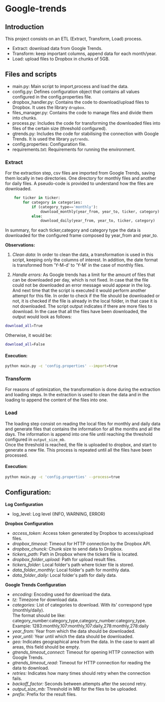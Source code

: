 # Google-trends

## Introduction   

This project consists on an ETL (Extract, Transform, Load) process.  
- Extract: download data from Google Trends.  
- Transform: keep important columns, append data for each month/year.  
- Load: upload files to Dropbox in chunks of 5GB.  

## Files and scripts
- main.py: Main script to import,process and load the data.
- config.py: Defines configuration object that contains all values configured in the config.properties file.
- dropbox_handler.py: Contains the code to download/upload files to Dropbox.  It uses the library ``dropbox``.
- files_manager.py: Contains the code to manage files and divide them into chunks.
- process.py: Includes the code for transforming the downloaded files into files of the certain 
size (threshold configured).
- gtrends.py: Includes the code for stabilising the connection with Google Trends. 
It is used the library ``pytrends``.
- config.properties: Configuration file. 
- requirements.txt: Requirements for running the environment.   

### Extract
 For the extraction step, csv files are imported from Google Trends, saving them locally in two directories.
 One directory for monthly files and another for daily files. 
 A pseudo-code is provided to understand how the files are downloaded.   
```python
	for ticker in ticker:
		for category in categories:
			if (category_type=='monthly'):
				download_monthly(year_from, year_to, ticker, category)
			else:
				download_daily(year_from, year_to, ticker, category)
```
  
In summary, for each ticker,category and category type the data is downloaded for the configured frame composed 
by year_from and year_to.   

 **Observations:**    
1. *Clean data:* In order to clean the data, a transformation is used in this script, keeping only the columns of interest. 
 In addition, the date format is transformed from 'Y-M-d' to 'Y-M' in the case of monthly files.   
     
2. *Handle errors:* As Google trends has a limit for the amount of files that can be downloaded per day, which is not fixed. 
In case that the file could not be downloaded an error message would appear in the log. And next time that the script is executed 
it would perform another attempt for this file. 
In order to check if the file should be downloaded or not, it is checked if the file is already in the local folder, 
in that case it is not downloaded. The script output indicates if there are more files to download. In the case that all 
the files have been downloaded, the output would look as follows:     
```bash
download_all=True 
```
Otherwise, it would be:    
```bash
download_all=False
```

#### Execution: 

```bash
python main.py -c 'config.properties' --import=true
```


### Transform
For reasons of optimization, the transformation is done during the extraction and loading steps. 
In the extraction is used to clean the data and in the loading to append the content of the files into one. 

### Load
The loading step consist on reading the local files for monthly and daily data and generate files that contains 
the information for all the months and all the days. The information is append into one file until reaching 
the threshold configured in ``output_size_mb``.    
Once the threshold is reached, the file is uploaded to dropbox, and start to generate a new file. 
This process is repeated until all the files have been processed.  

#### Execution: 

```bash
python main.py -c 'config.properties' --process=true
```

## Configuration:
**Log Configuration**  
- log_level: Log level (INFO, WARNING, ERROR)

**Dropbox Configuration**     
- *access_token:* Access token generated by Dropbox to access/upload files.  
- *dropbox_timeout:* Timeout for HTTP connection by the Dropbox API.  
- *dropbox_chunck:* Chunk size to send data to Dropbox.  
- *tickers_path:* Path in Dropbox where the tickers file is located.  
- *dropbox_folder_upload:* Path for upload result files.  
- *tickers_folder:* Local folder's path where ticker file is stored.  
- *data_folder_monthly:* Local folder's path for monthly data.  
- *data_folder_daily:* Local folder's path for daily data.  

**Google Trends Configuration**    
- *encoding:* Encoding used for download the data.  
- *tz:* Timezone for download data.  
- *categories:* List of categories to download. With its' correspond type (monthly/daily).   
The format should be like: category_number:category_type,category_number:category_type. 
Example: 1283:monthly,107:monthly,107:daily,278:monthly,278:daily  
- *year_from:* Year from which the data should be downloaded.  
- *year_until:* Year until which the data should be downloaded.  
- *geo:* Indicates geographical area from the data. In the case to want all areas, this field should be empty.  
- *gtrends_timeout_connect:* Timeout for opening HTTP connection with Google Trends.   
- *gtrends_timeout_read:* Timeout for HTTP connection for reading the data to download.  
- *retries:* Indicates how many times should retry when the connection fails.   
- *backoff_factor:* Seconds between attempts after the second retry.  
- *output_size_mb:* Threshold in MB for the files to be uploaded.  
- *prefix:* Prefix for the result files.  

























